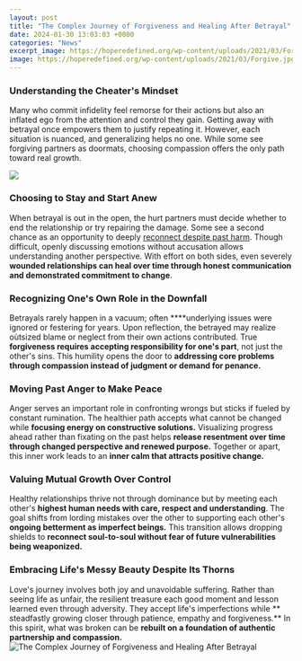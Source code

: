 ```yaml
---
layout: post
title: "The Complex Journey of Forgiveness and Healing After Betrayal"
date: 2024-01-30 13:03:03 +0000
categories: "News"
excerpt_image: https://hoperedefined.org/wp-content/uploads/2021/03/Forgive.jpg
image: https://hoperedefined.org/wp-content/uploads/2021/03/Forgive.jpg
---
```


### Understanding the Cheater's Mindset
Many who commit infidelity feel remorse for their actions but also an inflated ego from the attention and control they gain. Getting away with betrayal once empowers them to justify repeating it. However, each situation is nuanced, and generalizing helps no one. While some see forgiving partners as doormats, choosing compassion offers the only path toward real growth.

![](https://carlacannon.com/wp-content/uploads/2020/06/LifeAfterBetrayalFrontCover-1-1368x2048.jpg)
### Choosing to Stay and Start Anew 
When betrayal is out in the open, the hurt partners must decide whether to end the relationship or try repairing the damage. Some see a second chance as an opportunity to deeply [reconnect despite past harm](https://yt.io.vn/collection/agnello). Though difficult, openly discussing emotions without accusation allows understanding another perspective. With effort on both sides, even severely **wounded relationships can heal over time through honest communication and demonstrated commitment to change**. 
### Recognizing One's Own Role in the Downfall
Betrayals rarely happen in a vacuum; often ****underlying issues were ignored or festering for years. Upon reflection, the betrayed may realize oùtsized blame or neglect from their own actions contributed. True **forgiveness requires accepting responsibility for one's part**, not just the other's sins. This humility opens the door to **addressing core problems through compassion instead of judgment or demand for penance.**
### Moving Past Anger to Make Peace 
Anger serves an important role in confronting wrongs but sticks if fueled by constant rumination. The healthier path accepts what cannot be changed while **focusing energy on constructive solutions.** Visualizing progress ahead rather than fixating on the past helps **release resentment over time through changed perspective and renewed purpose.** Together or apart, this inner work leads to an **inner calm that attracts positive change.**
### Valuing Mutual Growth Over Control  
Healthy relationships thrive not through dominance but by meeting each other's **highest human needs with care, respect and understanding**. The goal shifts from lording mistakes over the other to supporting each other's **ongoing betterment as imperfect beings.** This transition allows dropping shields to **reconnect soul-to-soul without fear of future vulnerabilities being weaponized.**
### Embracing Life's Messy Beauty Despite Its Thorns
Love's journey involves both joy and unavoidable suffering. Rather than seeing life as unfair, the resilient treasure each good moment and lesson learned even through adversity. They accept life's imperfections while ** steadfastly growing closer through patience, empathy and forgiveness.** In this spirit, what was broken can be **rebuilt on a foundation of authentic partnership and compassion.**
![The Complex Journey of Forgiveness and Healing After Betrayal](https://hoperedefined.org/wp-content/uploads/2021/03/Forgive.jpg)